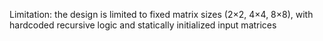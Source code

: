 Limitation: the design is limited to fixed matrix sizes (2×2, 4×4, 8×8), with hardcoded recursive logic and statically initialized input matrices
